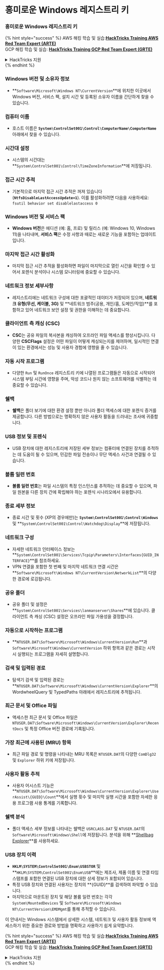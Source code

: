 # 흥미로운 Windows 레지스트리 키

### 흥미로운 Windows 레지스트리 키

{% hint style="success" %}
AWS 해킹 학습 및 실습:<img src="/.gitbook/assets/arte.png" alt="" data-size="line">[**HackTricks Training AWS Red Team Expert (ARTE)**](https://training.hacktricks.xyz/courses/arte)<img src="/.gitbook/assets/arte.png" alt="" data-size="line">\
GCP 해킹 학습 및 실습: <img src="/.gitbook/assets/grte.png" alt="" data-size="line">[**HackTricks Training GCP Red Team Expert (GRTE)**<img src="/.gitbook/assets/grte.png" alt="" data-size="line">](https://training.hacktricks.xyz/courses/grte)

<details>

<summary>HackTricks 지원</summary>

* [**구독 요금제**](https://github.com/sponsors/carlospolop)를 확인하세요!
* 💬 [**Discord 그룹**](https://discord.gg/hRep4RUj7f) 또는 [**텔레그램 그룹**](https://t.me/peass)에 **참여**하거나 **트위터** 🐦 [**@hacktricks\_live**](https://twitter.com/hacktricks\_live)**를 팔로우하세요**.
* **HackTricks** 및 **HackTricks Cloud** 깃허브 저장소에 PR을 제출하여 해킹 트릭을 공유하세요.

</details>
{% endhint %}

### **Windows 버전 및 소유자 정보**
- **`Software\Microsoft\Windows NT\CurrentVersion`**에 위치한 이곳에서 Windows 버전, 서비스 팩, 설치 시간 및 등록된 소유자 이름을 간단하게 찾을 수 있습니다.

### **컴퓨터 이름**
- 호스트 이름은 **`System\ControlSet001\Control\ComputerName\ComputerName`** 아래에서 찾을 수 있습니다.

### **시간대 설정**
- 시스템의 시간대는 **`System\ControlSet001\Control\TimeZoneInformation`**에 저장됩니다.

### **접근 시간 추적**
- 기본적으로 마지막 접근 시간 추적은 꺼져 있습니다 (**`NtfsDisableLastAccessUpdate=1`**). 이를 활성화하려면 다음을 사용하세요:
`fsutil behavior set disablelastaccess 0`

### Windows 버전 및 서비스 팩
- **Windows 버전**은 에디션 (예: 홈, 프로) 및 릴리스 (예: Windows 10, Windows 11)을 나타내며, **서비스 팩**은 수정 사항과 때로는 새로운 기능을 포함하는 업데이트입니다.

### 마지막 접근 시간 활성화
- 마지막 접근 시간 추적을 활성화하면 파일이 마지막으로 열린 시간을 확인할 수 있어서 포렌식 분석이나 시스템 모니터링에 중요할 수 있습니다.

### 네트워크 정보 세부사항
- 레지스트리에는 네트워크 구성에 대한 포괄적인 데이터가 저장되어 있으며, **네트워크 유형(무선, 케이블, 3G)** 및 **네트워크 범주(공용, 개인/홈, 도메인/작업)**를 포함하고 있어 네트워크 보안 설정 및 권한을 이해하는 데 중요합니다.

### 클라이언트 측 캐싱 (CSC)
- **CSC**는 공유 파일의 복사본을 캐싱하여 오프라인 파일 액세스를 향상시킵니다. 다양한 **CSCFlags** 설정은 어떤 파일이 어떻게 캐싱되는지를 제어하며, 일시적인 연결이 있는 환경에서는 성능 및 사용자 경험에 영향을 줄 수 있습니다.

### 자동 시작 프로그램
- 다양한 `Run` 및 `RunOnce` 레지스트리 키에 나열된 프로그램들은 자동으로 시작되어 시스템 부팅 시간에 영향을 주며, 악성 코드나 원치 않는 소프트웨어를 식별하는 데 중요할 수 있습니다.

### 쉘백
- **쉘백**은 폴더 보기에 대한 환경 설정 뿐만 아니라 폴더 액세스에 대한 포렌식 증거를 제공합니다. 다른 방법으로는 명확하지 않은 사용자 활동을 드러내는 조사에 귀중합니다.

### USB 정보 및 포렌식
- USB 장치에 대한 레지스트리에 저장된 세부 정보는 컴퓨터에 연결된 장치를 추적하는 데 도움이 될 수 있으며, 민감한 파일 전송이나 무단 액세스 사건과 연결될 수 있습니다.

### 볼륨 일련 번호
- **볼륨 일련 번호**는 파일 시스템의 특정 인스턴스를 추적하는 데 중요할 수 있으며, 파일 원본을 다른 장치 간에 확립해야 하는 포렌식 시나리오에서 유용합니다.

### **종료 세부 정보**
- 종료 시간 및 횟수 (XP의 경우에만)는 **`System\ControlSet001\Control\Windows`** 및 **`System\ControlSet001\Control\Watchdog\Display`**에 저장됩니다.

### **네트워크 구성**
- 자세한 네트워크 인터페이스 정보는 **`System\ControlSet001\Services\Tcpip\Parameters\Interfaces{GUID_INTERFACE}`**를 참조하세요.
- VPN 연결을 포함한 첫 번째 및 마지막 네트워크 연결 시간은 **`Software\Microsoft\Windows NT\CurrentVersion\NetworkList`**의 다양한 경로에 로깅됩니다.

### **공유 폴더**
- 공유 폴더 및 설정은 **`System\ControlSet001\Services\lanmanserver\Shares`**에 있습니다. 클라이언트 측 캐싱 (CSC) 설정은 오프라인 파일 가용성을 결정합니다.

### **자동으로 시작하는 프로그램**
- **`NTUSER.DAT\Software\Microsoft\Windows\CurrentVersion\Run`**과 `Software\Microsoft\Windows\CurrentVersion` 하위 항목과 같은 경로는 시작 시 실행되는 프로그램을 자세히 설명합니다.

### **검색 및 입력된 경로**
- 탐색기 검색 및 입력된 경로는 **`NTUSER.DAT\Software\Microsoft\Windows\CurrentVersion\Explorer`**의 WordwheelQuery 및 TypedPaths 아래에서 레지스트리에 추적됩니다.

### **최근 문서 및 Office 파일**
- 액세스한 최근 문서 및 Office 파일은 `NTUSER.DAT\Software\Microsoft\Windows\CurrentVersion\Explorer\RecentDocs` 및 특정 Office 버전 경로에 기록됩니다.

### **가장 최근에 사용된 (MRU) 항목**
- 최근 파일 경로 및 명령을 나타내는 MRU 목록은 `NTUSER.DAT`의 다양한 `ComDlg32` 및 `Explorer` 하위 키에 저장됩니다.

### **사용자 활동 추적**
- 사용자 어시스트 기능은 **`NTUSER.DAT\Software\Microsoft\Windows\CurrentVersion\Explorer\UserAssist\{GUID}\Count`**에서 실행 횟수 및 마지막 실행 시간을 포함한 자세한 응용 프로그램 사용 통계를 기록합니다.

### **쉘백 분석**
- 폴더 액세스 세부 정보를 나타내는 쉘백은 `USRCLASS.DAT` 및 `NTUSER.DAT`의 `Software\Microsoft\Windows\Shell`에 저장됩니다. 분석을 위해 **[Shellbag Explorer](https://ericzimmerman.github.io/#!index.md)**를 사용하세요.

### **USB 장치 이력**
- **`HKLM\SYSTEM\ControlSet001\Enum\USBSTOR`** 및 **`HKLM\SYSTEM\ControlSet001\Enum\USB`**에는 제조사, 제품 이름 및 연결 타임스탬프를 포함한 연결된 USB 장치에 대한 상세 정보가 포함되어 있습니다.
- 특정 USB 장치와 연결된 사용자는 장치의 **{GUID}**를 검색하여 파악할 수 있습니다.
- 마지막으로 마운트된 장치 및 해당 볼륨 일련 번호는 각각 `System\MountedDevices` 및 `Software\Microsoft\Windows NT\CurrentVersion\EMDMgmt`를 통해 추적할 수 있습니다.

이 안내서는 Windows 시스템에서 상세한 시스템, 네트워크 및 사용자 활동 정보에 액세스하기 위한 중요한 경로와 방법을 명확하고 사용하기 쉽게 요약합니다.



{% hint style="success" %}
AWS 해킹 학습 및 실습:<img src="/.gitbook/assets/arte.png" alt="" data-size="line">[**HackTricks Training AWS Red Team Expert (ARTE)**](https://training.hacktricks.xyz/courses/arte)<img src="/.gitbook/assets/arte.png" alt="" data-size="line">\
GCP 해킹 학습 및 실습: <img src="/.gitbook/assets/grte.png" alt="" data-size="line">[**HackTricks Training GCP Red Team Expert (GRTE)**<img src="/.gitbook/assets/grte.png" alt="" data-size="line">](https://training.hacktricks.xyz/courses/grte)

<details>

<summary>HackTricks 지원</summary>

* [**구독 요금제**](https://github.com/sponsors/carlospolop)를 확인하세요!
* 💬 [**Discord 그룹**](https://discord.gg/hRep4RUj7f) 또는 [**텔레그램 그룹**](https://t.me/peass)에 **참여**하거나 **트위터** 🐦 [**@hacktricks\_live**](https://twitter.com/hacktricks\_live)**를 팔로우하세요**.
* **HackTricks** 및 **HackTricks Cloud** 깃허브 저장소에 PR을 제출하여 해킹 트릭을 공유하세요.

</details>
{% endhint %}
